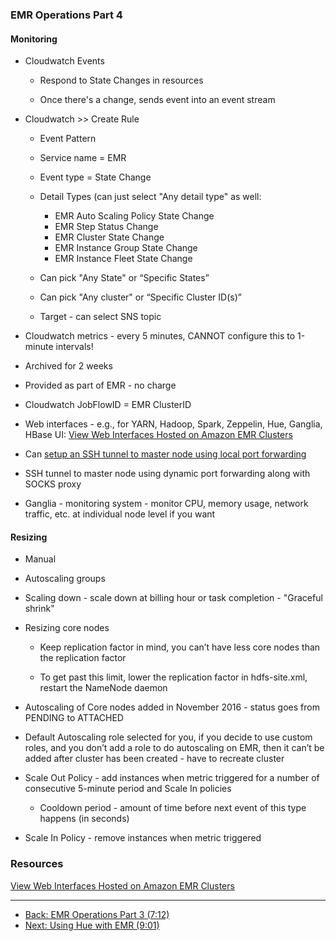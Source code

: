 ### EMR Operations Part 4

#### Monitoring

* Cloudwatch Events

    * Respond to State Changes in resources

    * Once there's a change, sends event into an event stream
    


* Cloudwatch >> Create Rule

    * Event Pattern

    * Service name = EMR

    * Event type = State Change
    
    * Detail Types (can just select "Any detail type" as well:
      * EMR Auto Scaling Policy State Change
      * EMR Step Status Change
      * EMR Cluster State Change
      * EMR Instance Group State Change
      * EMR Instance Fleet State Change

    * Can pick "Any State" or “Specific States”

    * Can pick "Any cluster" or “Specific Cluster ID(s)”

    * Target - can select SNS topic

* Cloudwatch metrics - every 5 minutes, CANNOT configure this to 1-minute intervals!

* Archived for 2 weeks

* Provided as part of EMR - no charge

* Cloudwatch JobFlowID = EMR ClusterID

* Web interfaces - e.g., for YARN, Hadoop, Spark, Zeppelin, Hue, Ganglia, HBase UI: [View Web Interfaces Hosted on Amazon EMR Clusters](http://docs.aws.amazon.com/emr/latest/ManagementGuide/emr-web-interfaces.html)

* Can [setup an SSH tunnel to master node using local port forwarding](http://docs.aws.amazon.com/emr/latest/ManagementGuide/emr-ssh-tunnel-local.html)

* SSH tunnel to master node using dynamic port forwarding along with SOCKS proxy

* Ganglia - monitoring system - monitor CPU, memory usage, network traffic, etc. at individual node level if you want

#### Resizing

* Manual

* Autoscaling groups

* Scaling down - scale down at billing hour or task completion - "Graceful shrink"

* Resizing core nodes

    * Keep replication factor in mind, you can’t have less core nodes than the replication factor

    * To get past this limit, lower the replication factor in hdfs-site.xml, restart the NameNode daemon

* Autoscaling of Core nodes added in November 2016 - status goes from PENDING to ATTACHED

* Default Autoscaling role selected for you, if you decide to use custom roles, and you don’t add a role to do autoscaling on EMR, then it can’t be added after cluster has been created - have to recreate cluster

* Scale Out Policy - add instances when metric triggered for a number of consecutive 5-minute period and Scale In policies
  * Cooldown period - amount of time before next event of this type happens (in seconds)
  
* Scale In Policy - remove instances when metric triggered

### Resources

[View Web Interfaces Hosted on Amazon EMR Clusters](http://docs.aws.amazon.com/emr/latest/ManagementGuide/emr-web-interfaces.html)

---

* [Back: EMR Operations Part 3 (7:12)](EMR_Operations_Part_3.md)
* [Next: Using Hue with EMR (9:01)](EMR_Hue.md)
